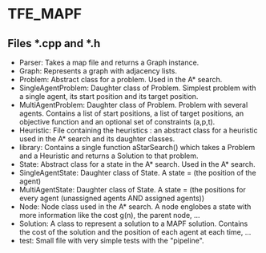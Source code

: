 # TFE_MAPF

## Files *.cpp and *.h
<ul>
<li> Parser: Takes a map file and returns a Graph instance. </li>
<li> Graph: Represents a graph with adjacency lists. </li>
<li> Problem: Abstract class for a problem. Used in the A* search.</li>
<li> SingleAgentProblem: Daughter class of Problem. Simplest problem with a single agent, its start position and its target position. </li>
<li> MultiAgentProblem: Daughter class of Problem. Problem with several agents. Contains a list of start positions, a list of target positions, an objective function and an optional set of constraints (a,p,t). </li>
<li> Heuristic: File containing the heuristics : an abstract class for a heuristic used in the A* search and its daughter classes. </li>
<li> library: Contains a single function aStarSearch() which takes a Problem and a Heuristic and returns a Solution to that problem. </li>
<li> State: Abstract class for a state in the A* search. Used in the A* search. </li>
<li> SingleAgentState: Daughter class of State. A state = (the position of the agent) </li>
<li> MultiAgentState: Daughter class of State. A state = (the positions for every agent (unassigned agents AND assigned agents)) </li>
<li> Node: Node class used in the A* search. A node englobes a state with more information like the cost g(n), the parent node, ...</li>
<li> Solution: A class to represent a solution to a MAPF solution. Contains the cost of the solution and the position of each agent at each time, ... </li>
<li> test: Small file with very simple tests with the "pipeline". </li>
</ul>
